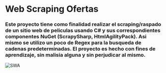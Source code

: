 # Web Scraping Ofertas

### Este proyecto tiene como finalidad realizar el scraping/raspado de un sitio web de peliculas usando C# y sus correspondientes componentes NuGet (ScrapySharp, HtmlAgilityPack). Asi mismo se utilizo un poco de Regex para la busqueda de cadenas predeterminadas. El proyecto es hecho con fines de aprendizaje, sin malisia alguna y sin perjudicar al mismo.

![SWA](https://user-images.githubusercontent.com/71898783/235191360-cabd9de7-10a7-4ccd-a272-f07b06f5cdfa.png)
